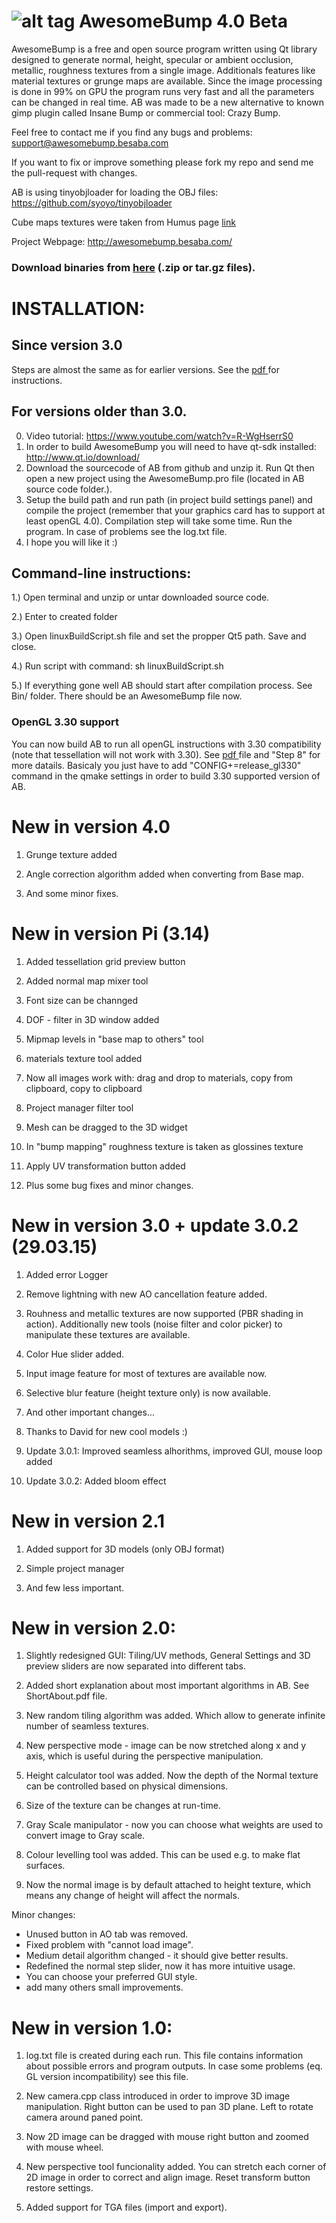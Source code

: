 
![alt tag](https://github.com/kmkolasinski/AwesomeBump/blob/master/Sources/resources/githubimage3.jpg)
AwesomeBump  4.0 Beta 
===========

AwesomeBump is a free and open source program written using Qt library designed to generate normal, height, specular or ambient occlusion, metallic, roughness textures from a single image. Additionals features like material textures or grunge maps are available. Since the image processing is done in 99% on GPU the program runs very fast and all the parameters can be changed in real time. AB was made to be a new alternative to known gimp plugin called Insane Bump or commercial tool: Crazy Bump.

Feel free to contact me if you find any bugs and problems: support@awesomebump.besaba.com

If you want to fix or improve something please fork my repo and send me the pull-request with changes. 

AB is using tinyobjloader for loading the OBJ files: https://github.com/syoyo/tinyobjloader

Cube maps textures were taken from Humus page [link](http://www.humus.name/index.php?page=Textures) 

Project Webpage: http://awesomebump.besaba.com/

### Download binaries from [here](https://github.com/kmkolasinski/AwesomeBump/releases) (.zip or tar.gz files). 



INSTALLATION:
============
## Since version 3.0 
Steps are almost the same as for earlier versions.
See the [pdf ](https://github.com/kmkolasinski/AwesomeBump/releases/download/BuildingAB/BuildingInstruction.pdf) for instructions.



## For versions older than 3.0.

0. Video tutorial: https://www.youtube.com/watch?v=R-WgHserrS0
1. In order to build AwesomeBump you will need to have qt-sdk installed: http://www.qt.io/download/ 
2. Download the sourcecode of AB from github and unzip it. Run Qt then open a new project using the AwesomeBump.pro file (located in AB source code folder.). 
3. Setup the build path and run path (in project build settings panel) and compile the project (remember that your graphics card has to support at least openGL 4.0). Compilation step will take some time. Run the program. In case of problems see the log.txt file.
4. I hope you will like it :)

## Command-line instructions:

1.) Open terminal and unzip or untar downloaded source code.

2.) Enter to created folder

3.) Open linuxBuildScript.sh file and set the propper Qt5 path. Save and close.

4.) Run script with command: sh linuxBuildScript.sh

5.) If everything gone well AB should start after compilation process. See Bin/ folder. There should be an AwesomeBump file now.

### OpenGL 3.30 support
You can now build AB to run all openGL instructions with 3.30 compatibility (note that tessellation will not work with 3.30). See [pdf ](https://github.com/kmkolasinski/AwesomeBump/releases/download/BuildingAB/BuildingInstruction.pdf) file and "Step 8" for more datails. Basicaly you just have to add "CONFIG+=release_gl330" command in the qmake settings in order to build 3.30  supported version of AB. 

New in version 4.0  
===========
1) Grunge texture added

2) Angle correction algorithm added when converting from Base map.

3) And some minor fixes.

New in version Pi (3.14) 
===========
1) Added tessellation grid preview button

2) Added normal map mixer tool

3) Font size can be channged

4) DOF - filter in 3D window added

5) Mipmap levels in "base map to others" tool

6) materials texture tool added

7) Now all images work with: drag and drop to materials, copy from clipboard, copy to clipboard

8) Project manager filter tool

9) Mesh can be dragged to the 3D widget

10) In "bump mapping" roughness texture is taken as glossines texture

11) Apply UV transformation button added

12) Plus some bug fixes and minor changes.

New in version 3.0 + update 3.0.2 (29.03.15)
===========
1) Added error Logger

2) Remove lightning with new AO cancellation feature added.

3) Rouhness and metallic textures are now supported (PBR shading in action). Additionally new tools (noise filter and color picker) to manipulate these textures are available.

4) Color Hue slider added.

5) Input image feature for most of textures are available now.

6) Selective blur feature (height texture only) is now available.

7) And other important changes...

8) Thanks to David for new cool models :)

9) Update 3.0.1: Improved seamless alhorithms, improved GUI, mouse loop added

10) Update 3.0.2: Added bloom effect

New in version 2.1
===========
1) Added support for 3D models (only OBJ format)

2) Simple project manager

3) And few less important.


New in version 2.0:
============
1) Slightly redesigned GUI: Tiling/UV methods, General Settings and 3D
   preview sliders are now separated into different tabs.
   
2) Added short explanation about most important algorithms in AB. See ShortAbout.pdf file.

3) New random tiling algorithm was added. Which allow to generate 
   infinite number of seamless textures.
   
4) New perspective mode - image can be now stretched along x and y axis,
   which is useful during the perspective manipulation.
   
5) Height calculator tool was added. Now the depth of the Normal texture
   can be controlled based on physical dimensions.
   
6) Size of the texture can be changes at run-time.

7) Gray Scale manipulator - now you can choose what weights are used to
   convert image to Gray scale.
   
8) Colour levelling tool was added. This can be used e.g. to make flat
   surfaces.
   
9) Now the normal image is by default attached to height texture, which
   means any change of height will affect the normals.
   

Minor changes:
- Unused button in AO tab was removed.
- Fixed problem with "cannot load image".
- Medium detail algorithm changed - it should give better results.
- Redefined the normal step slider, now it has more intuitive usage.
- You can choose your preferred GUI style.
- add many others small improvements.


New in version 1.0:
============
1) log.txt file is created during each run. This file contains
   information about possible errors and program outputs. In case some
   problems (eq. GL version incompatibility) see this file.
   
2) New camera.cpp class introduced in order to improve 3D image
   manipulation. Right button can be used to pan 3D plane. Left to rotate
   camera around paned point.
   
3) Now 2D image can be dragged with mouse right button  and zoomed with
   mouse wheel.
   
4) New perspective tool funcionality added. You can stretch each corner
   of 2D image in order to correct and align image. Reset transform button
   restore settings.
   
5)  Added support for TGA files (import and export).



